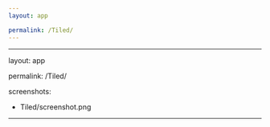 ```yaml
---
layout: app

permalink: /Tiled/
---
```

---
layout: app

permalink: /Tiled/

screenshots:
  - Tiled/screenshot.png
---
